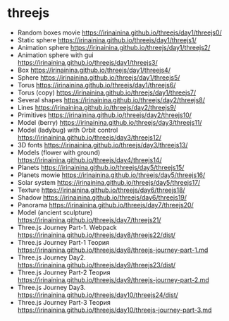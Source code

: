 # threejs

- Random boxes movie https://irinainina.github.io/threejs/day1/threejs0/
- Static sphere https://irinainina.github.io/threejs/day1/threejs1/
- Animation sphere https://irinainina.github.io/threejs/day1/threejs2/
- Animation sphere with gui https://irinainina.github.io/threejs/day1/threejs3/
- Box https://irinainina.github.io/threejs/day1/threejs4/
- Sphere https://irinainina.github.io/threejs/day1/threejs5/
- Torus https://irinainina.github.io/threejs/day1/threejs6/
- Torus (copy) https://irinainina.github.io/threejs/day1/threejs7/
- Several shapes https://irinainina.github.io/threejs/day2/threejs8/
- Lines https://irinainina.github.io/threejs/day2/threejs9/
- Primitives https://irinainina.github.io/threejs/day2/threejs10/
- Model (berry) https://irinainina.github.io/threejs/day3/threejs11/
- Model (ladybug) with Orbit control https://irinainina.github.io/threejs/day3/threejs12/
- 3D fonts https://irinainina.github.io/threejs/day3/threejs13/
- Models (flower with ground) https://irinainina.github.io/threejs/day4/threejs14/
- Planets https://irinainina.github.io/threejs/day5/threejs15/
- Planets mowie https://irinainina.github.io/threejs/day5/threejs16/
- Solar system https://irinainina.github.io/threejs/day5/threejs17/
- Texture https://irinainina.github.io/threejs/day6/threejs18/
- Shadow https://irinainina.github.io/threejs/day6/threejs19/
- Panorama https://irinainina.github.io/threejs/day7/threejs20/
- Model (ancient sculpture) https://irinainina.github.io/threejs/day7/threejs21/
- Three.js Journey Part-1. Webpack https://irinainina.github.io/threejs/day8/threejs22/dist/
- Three.js Journey Part-1 Теория https://irinainina.github.io/threejs/day8/threejs-journey-part-1.md
- Three.js Journey Day2. https://irinainina.github.io/threejs/day9/threejs23/dist/
- Three.js Journey Part-2 Теория https://irinainina.github.io/threejs/day9/threejs-journey-part-2.md
- Three.js Journey Day3. https://irinainina.github.io/threejs/day10/threejs24/dist/
- Three.js Journey Part-3 Теория https://irinainina.github.io/threejs/day10/threejs-journey-part-3.md
